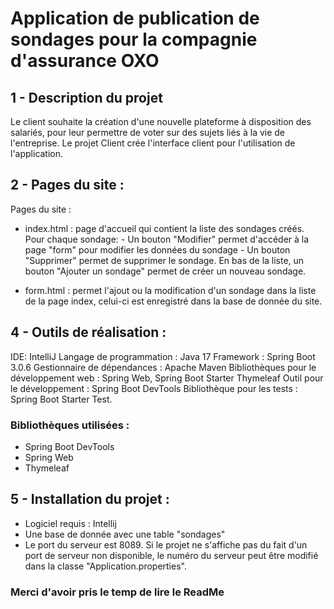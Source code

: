 # Application de publication de sondages pour la compagnie d'assurance OXO

## 1 - Description du projet

Le client souhaite la création d'une nouvelle plateforme à disposition des salariés, pour leur permettre de voter sur des sujets liés à la vie de l'entreprise.
Le projet Client crée l'interface client pour l'utilisation de l'application.

## 2 - Pages du site :

Pages du site :

- index.html : page d'accueil qui contient la liste des sondages créés.
  Pour chaque sondage:
      - Un bouton "Modifier" permet d'accéder à la page "form" pour modifier les données du sondage 
      - Un bouton "Supprimer" permet de supprimer le sondage.
  En bas de la liste, un bouton "Ajouter un sondage" permet de créer un nouveau sondage.

- form.html : permet l'ajout ou la modification d'un sondage dans la liste de la page index, celui-ci est enregistré dans la base
  de donnée du site.



## 4 - Outils de réalisation :

IDE: IntelliJ
Langage de programmation : Java 17
Framework : Spring Boot 3.0.6
Gestionnaire de dépendances : Apache Maven
Bibliothèques pour le développement web : Spring Web, Spring Boot Starter Thymeleaf
Outil pour le développement : Spring Boot DevTools
Bibliothèque pour les tests : Spring Boot Starter Test.

### Bibliothèques utilisées :

- Spring Boot DevTools
- Spring Web
- Thymeleaf

## 5 - Installation du projet :

- Logiciel requis : Intellij
- Une base de donnée avec une table "sondages"
- Le port du serveur est 8089. Si le projet ne s'affiche pas du fait d'un port de serveur non disponible,  le numéro du serveur peut être modifié dans la classe "Application.properties".
  


### Merci d'avoir pris le temp de lire le ReadMe
